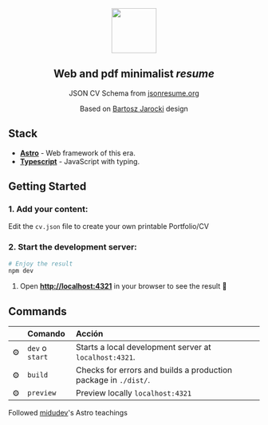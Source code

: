 

<div align="center">
<img src="logo.png" height="90px" width="auto" /> 
<h2>
    Web and pdf minimalist <em>resume</em>
</h2>
<p>
JSON CV Schema from <a href="https://jsonresume.org/schema/">jsonresume.org</a>
</p>

<p>
Based on <a href="https://github.com/BartoszJarocki/cv">Bartosz Jarocki</a> design
</p>


</div>

## Stack

- [**Astro**](https://astro.build/) - Web framework of this era.
- [**Typescript**](https://www.typescriptlang.org/) - JavaScript with typing.


## Getting Started

### 1. Add your content:
Edit the `cv.json` file to create your own printable Portfolio/CV
### 2. Start the development server:

```bash
# Enjoy the result
npm dev
```


1. Open [**http://localhost:4321**](http://localhost:4321/) in your browser to see the result 🚀

## Commands

|     | Comando          | Acción                                                               |
| :-- | :--------------- |:---------------------------------------------------------------------|
| ⚙️  | `dev` o `start` | Starts a local development server at  `localhost:4321`.              |
| ⚙️  | `build`          | Checks for errors and builds a production package in `./dist/`.      |
| ⚙️  | `preview`        | Preview locally `localhost:4321`                               |

<p>
Followed <a href="https://midu.dev">midudev</a>'s Astro teachings 
</p>


